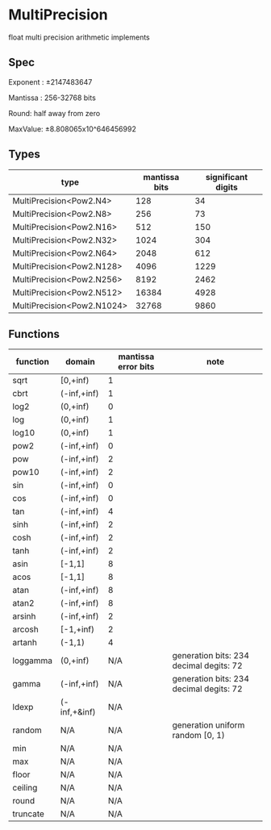 # MultiPrecision
 float multi precision arithmetic implements

## Spec

Exponent : &plusmn;2147483647

Mantissa : 256-32768 bits

Round: half away from zero

MaxValue: &plusmn;8.808065x10^646456992

## Types

|type|mantissa bits|significant digits|
|----|----|----|
|MultiPrecision&lt;Pow2.N4&gt;|128|34|
|MultiPrecision&lt;Pow2.N8&gt;|256|73|
|MultiPrecision&lt;Pow2.N16&gt;|512|150|
|MultiPrecision&lt;Pow2.N32&gt;|1024|304|
|MultiPrecision&lt;Pow2.N64&gt;|2048|612|
|MultiPrecision&lt;Pow2.N128&gt;|4096|1229|
|MultiPrecision&lt;Pow2.N256&gt;|8192|2462|
|MultiPrecision&lt;Pow2.N512&gt;|16384|4928|
|MultiPrecision&lt;Pow2.N1024&gt;|32768|9860|

## Functions

|function|domain|mantissa error bits|note|
|----|----|----|----|
|sqrt|&#91;0,+inf&#41;|1||
|cbrt|&#40;-inf,+inf&#41;|1||
|log2|&#40;0,+inf&#41;|0||
|log|&#40;0,+inf&#41;|1||
|log10|&#40;0,+inf&#41;|1||
|pow2|&#40;-inf,+inf&#41;|0||
|pow|&#40;-inf,+inf&#41;|2||
|pow10|&#40;-inf,+inf&#41;|2||
|sin|&#40;-inf,+inf&#41;|0||
|cos|&#40;-inf,+inf&#41;|0||
|tan|&#40;-inf,+inf&#41;|4||
|sinh|&#40;-inf,+inf&#41;|2||
|cosh|&#40;-inf,+inf&#41;|2||
|tanh|&#40;-inf,+inf&#41;|2||
|asin|&#91;-1,1&#93;|8||
|acos|&#91;-1,1&#93;|8||
|atan|&#40;-inf,+inf&#41;|8||
|atan2|&#40;-inf,+inf&#41;|8||
|arsinh|&#40;-inf,+inf&#41;|2||
|arcosh|&#91;-1,+inf&#41;|2||
|artanh|&#40;-1,1&#41;|4||
|loggamma|&#40;0,+inf&#41;|N/A|generation bits: 234<br>decimal degits: 72|
|gamma|&#40;-inf,+inf&#41;|N/A|generation bits: 234<br>decimal degits: 72|
|ldexp|&#40;-inf,+&inf&#41;|N/A||
|random|N/A|N/A|generation uniform random &#91;0, 1&#41;|
|min|N/A|N/A||
|max|N/A|N/A||
|floor|N/A|N/A||
|ceiling|N/A|N/A||
|round|N/A|N/A||
|truncate|N/A|N/A||
